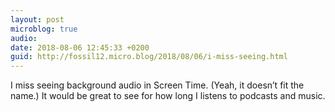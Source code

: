 ```yaml
---
layout: post
microblog: true
audio: 
date: 2018-08-06 12:45:33 +0200
guid: http://fossil12.micro.blog/2018/08/06/i-miss-seeing.html
---
```

I miss seeing background audio in Screen Time. (Yeah, it doesn’t fit the name.) It would be great to see for how long I listens to podcasts and music.
